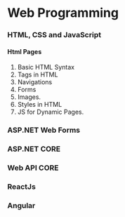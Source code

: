 # Web Programming
### HTML, CSS and JavaScript
#### Html Pages
1. Basic HTML Syntax
2. Tags in HTML
3. Navigations
4. Forms
5. Images.
6. Styles in HTML
7. JS for Dynamic Pages. 
### ASP.NET Web Forms
### ASP.NET CORE
### Web API CORE
### ReactJs
### Angular